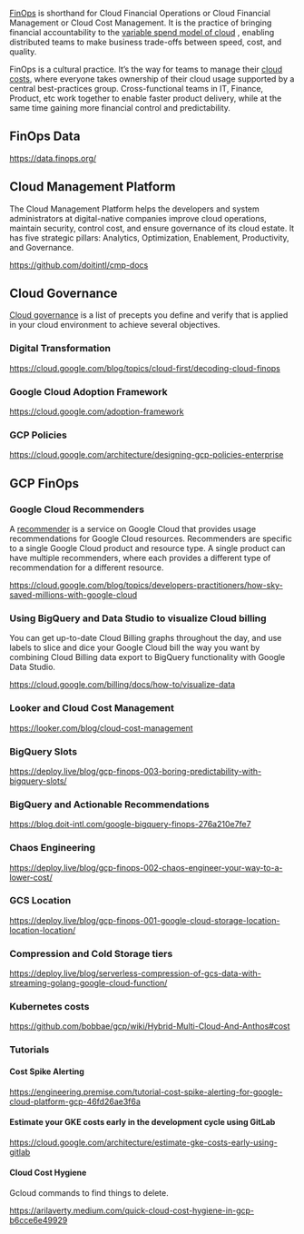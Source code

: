 [FinOps](  https://www.finops.org/introduction/what-is-finops/ ) is shorthand for Cloud Financial Operations or Cloud Financial Management or Cloud Cost Management. It is the practice of bringing financial accountability to the [variable spend model of cloud]( 
https://a16z.com/2021/05/27/cost-of-cloud-paradox-market-cap-cloud-lifecycle-scale-growth-repatriation-optimization/ ) , enabling distributed teams to make business trade-offs between speed, cost, and quality.

FinOps is a cultural practice. It’s the way for teams to manage their [cloud costs](https://www.hashicorp.com/blog/cloud-budgets-busted-almost-40-overspent-last-year), where everyone takes ownership of their cloud usage supported by a central best-practices group. Cross-functional teams in IT, Finance, Product, etc work together to enable faster product delivery, while at the same time gaining more financial control and predictability.



## FinOps Data

https://data.finops.org/

## Cloud Management Platform

The Cloud Management Platform helps the developers and system administrators at digital-native companies improve cloud operations, maintain security, control cost, and ensure governance of its cloud estate. It has five strategic pillars: Analytics, Optimization, Enablement, Productivity, and Governance.

https://github.com/doitintl/cmp-docs

## Cloud Governance

[Cloud governance](Cloud-Governance) is a list of precepts you define and verify that is applied in your cloud environment to achieve several objectives.

### Digital Transformation

https://cloud.google.com/blog/topics/cloud-first/decoding-cloud-finops

### Google Cloud Adoption Framework


https://cloud.google.com/adoption-framework

### GCP Policies

https://cloud.google.com/architecture/designing-gcp-policies-enterprise

## GCP FinOps


### Google Cloud Recommenders

A [recommender](Recommender) is a service on Google Cloud that provides usage recommendations for Google Cloud resources. Recommenders are specific to a single Google Cloud product and resource type. A single product can have multiple recommenders, where each provides a different type of recommendation for a different resource.


https://cloud.google.com/blog/topics/developers-practitioners/how-sky-saved-millions-with-google-cloud


### Using BigQuery and Data Studio to visualize Cloud billing

You can get up-to-date Cloud Billing graphs throughout the day, and use labels to slice and dice your Google Cloud bill the way you want by combining Cloud Billing data export to BigQuery functionality with Google Data Studio.

https://cloud.google.com/billing/docs/how-to/visualize-data

### Looker and Cloud Cost Management

https://looker.com/blog/cloud-cost-management

### BigQuery Slots

https://deploy.live/blog/gcp-finops-003-boring-predictability-with-bigquery-slots/


### BigQuery and Actionable Recommendations

https://blog.doit-intl.com/google-bigquery-finops-276a210e7fe7

### Chaos Engineering

https://deploy.live/blog/gcp-finops-002-chaos-engineer-your-way-to-a-lower-cost/


### GCS Location

https://deploy.live/blog/gcp-finops-001-google-cloud-storage-location-location-location/

### Compression and Cold Storage tiers


https://deploy.live/blog/serverless-compression-of-gcs-data-with-streaming-golang-google-cloud-function/

### Kubernetes costs

https://github.com/bobbae/gcp/wiki/Hybrid-Multi-Cloud-And-Anthos#cost

### Tutorials

####  Cost Spike Alerting

https://engineering.premise.com/tutorial-cost-spike-alerting-for-google-cloud-platform-gcp-46fd26ae3f6a

#### Estimate your GKE costs early in the development cycle using GitLab 


https://cloud.google.com/architecture/estimate-gke-costs-early-using-gitlab

#### Cloud Cost Hygiene

Gcloud commands to find things to delete.

https://arilaverty.medium.com/quick-cloud-cost-hygiene-in-gcp-b6cce6e49929